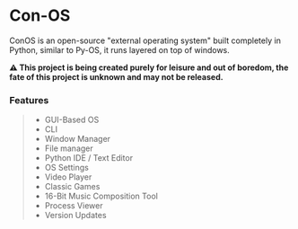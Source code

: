 # Con-OS
ConOS is an open-source "external operating system" built completely in Python, similar to Py-OS, it runs layered on top of windows.


**⚠️ This project is being created purely for leisure and out of boredom, the fate of this project is unknown and may not be released.**


### Features
> * GUI-Based OS
> * CLI
> * Window Manager
> * File manager
> * Python IDE / Text Editor
> * OS Settings
> * Video Player
> * Classic Games
> * 16-Bit Music Composition Tool
> * Process Viewer
> * Version Updates
